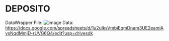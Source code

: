 # DEPOSITO
DataWrapper File:
![image](https://github.com/user-attachments/assets/9de73b8e-df9a-4811-b9cf-4547b0067c47)
Data:
https://docs.google.com/spreadsheets/d/1u2uIksVmbiEqmDnam3UE2eamjAvsNqdMmjD-rUVG6Q4/edit?usp=drivesdk
